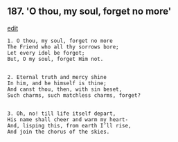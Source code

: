 
## 187.  'O thou, my soul, forget no more'
[edit](https://docs.google.com/document/d/1PMV2WTwA4HjLEkIkSXzn1prvl27iBDcp/edit?mode=html)



    1. O thou, my soul, forget no more
    The Friend who all thy sorrows bore;
    Let every idol be forgot;
    But, O my soul, forget Him not.


    2. Eternal truth and mercy shine
    In him, and he himself is thine;
    And canst thou, then, with sin beset,
    Such charms, such matchless charms, forget?


    3. Oh, no! till life itself depart,
    His name shall cheer and warm my heart-
    And, lisping this, from earth I’ll rise,
    And join the chorus of the skies.
